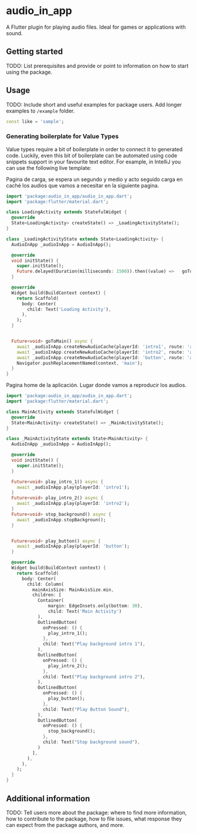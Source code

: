# audio_in_app

A Flutter plugin for playing audio files. Ideal for games or applications with sound.



## Getting started

TODO: List prerequisites and provide or point to information on how to
start using the package.

## Usage

TODO: Include short and useful examples for package users. Add longer examples
to `/example` folder. 

```dart
const like = 'sample';
```


### Generating boilerplate for Value Types

Value types require a bit of boilerplate in order to connect it to generated
code. Luckily, even this bit of boilerplate can be automated using code
snippets support in your favourite text editor. For example, in IntelliJ you
can use the following live template:


Pagina de carga, se espera un segundo y medio y acto seguido carga en caché los audios que vamos a necesitar en la siguiente pagina.

```dart
import 'package:audio_in_app/audio_in_app.dart';
import 'package:flutter/material.dart';

class LoadingActivity extends StatefulWidget {
  @override
  State<LoadingActivity> createState() => _LoadingActivityState();
}

class _LoadingActivityState extends State<LoadingActivity> {
  AudioInApp _audioInApp = AudioInApp();

  @override
  void initState() {
    super.initState();
    Future.delayed(Duration(milliseconds: 1500)).then((value) =>   goToMain());
  }

  @override
  Widget build(BuildContext context) {
    return Scaffold(
      body: Center(
        child: Text('Loading Activity'),
      ),
    );
  }


  Future<void> goToMain() async {
    await _audioInApp.createNewAudioCache(playerId: 'intro1', route: 'audio/intro_1.wav', audioInAppType: AudioInAppType.background);
    await _audioInApp.createNewAudioCache(playerId: 'intro2', route: 'audio/intro_2.wav', audioInAppType: AudioInAppType.background);
    await _audioInApp.createNewAudioCache(playerId: 'button', route: 'audio/button.wav', audioInAppType: AudioInAppType.determined);
    Navigator.pushReplacementNamed(context, 'main');
  }
}
```

Pagina home de la aplicación. Lugar donde vamos a reproducir los audios.

```dart
import 'package:audio_in_app/audio_in_app.dart';
import 'package:flutter/material.dart';

class MainActivity extends StatefulWidget {
  @override
  State<MainActivity> createState() => _MainActivityState();
}

class _MainActivityState extends State<MainActivity> {
  AudioInApp _audioInApp = AudioInApp();

  @override
  void initState() {
    super.initState();
  }

  Future<void> play_intro_1() async {
    await _audioInApp.play(playerId: 'intro1');
  }
  Future<void> play_intro_2() async {
    await _audioInApp.play(playerId: 'intro2');
  }
  Future<void> stop_background() async {
    await _audioInApp.stopBackgroun();
  }


  Future<void> play_button() async {
    await _audioInApp.play(playerId: 'button');
  }

  @override
  Widget build(BuildContext context) {
    return Scaffold(
      body: Center(
        child: Column(
          mainAxisSize: MainAxisSize.min,
          children: [
            Container(
                margin: EdgeInsets.only(bottom: 30),
                child: Text('Main Activity')
            ),
            OutlinedButton(
              onPressed: () {
                play_intro_1();
              },
              child: Text("Play background intro 1"),
            ),
            OutlinedButton(
              onPressed: () {
                play_intro_2();
              },
              child: Text("Play background intro 2"),
            ),
            OutlinedButton(
              onPressed: () {
                play_button();
              },
              child: Text("Play Button Sound"),
            ),
            OutlinedButton(
              onPressed: () {
                stop_background();
              },
              child: Text("Stop background sound"),
            )
          ],
        ),
      ),
    );
  }
}
```

## Additional information

TODO: Tell users more about the package: where to find more information, how to 
contribute to the package, how to file issues, what response they can expect 
from the package authors, and more.

